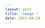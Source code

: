 ```yaml
---
layout: post
title: "image "
date: 2021-09-28
---
```



<p>
  <img src="https://i.natgeofe.com/n/9135ca87-0115-4a22-8caf-d1bdef97a814/75552_square.jpg" width = "0.5em"  height ="0.5">
     </p>
  
